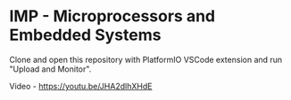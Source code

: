 # IMP - Microprocessors and Embedded Systems

Clone and open this repository with PlatformIO VSCode extension and run "Upload and Monitor".

Video - https://youtu.be/JHA2dlhXHdE